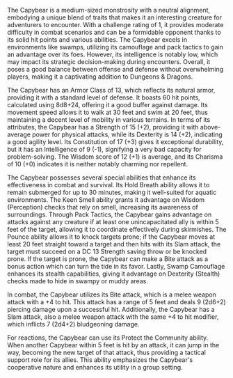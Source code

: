 The Capybear is a medium-sized monstrosity with a neutral alignment, embodying a unique blend of traits that makes it an interesting creature for adventurers to encounter. With a challenge rating of 1, it provides moderate difficulty in combat scenarios and can be a formidable opponent thanks to its solid hit points and various abilities. The Capybear excels in environments like swamps, utilizing its camouflage and pack tactics to gain an advantage over its foes. However, its intelligence is notably low, which may impact its strategic decision-making during encounters. Overall, it poses a good balance between offense and defense without overwhelming players, making it a captivating addition to Dungeons & Dragons.

The Capybear has an Armor Class of 13, which reflects its natural armor, providing it with a standard level of defense. It boasts 60 hit points, calculated using 8d8+24, offering it a good buffer against damage. Its movement speed allows it to walk at 30 feet and swim at 20 feet, thus maintaining a decent level of mobility in various terrains. In terms of its attributes, the Capybear has a Strength of 15 (+2), providing it with above-average power for physical attacks, while its Dexterity is 14 (+2), indicating a good agility level. Its Constitution of 17 (+3) gives it exceptional durability, but it has an Intelligence of 9 (-1), signifying a very bad capacity for problem-solving. The Wisdom score of 12 (+1) is average, and its Charisma of 10 (+0) indicates it is neither notably charming nor repellent.

The Capybear possesses several special abilities that enhance its effectiveness in combat and survival. Its Hold Breath ability allows it to remain submerged for up to 30 minutes, making it well-suited for aquatic environments. The Keen Smell ability grants it advantage on Wisdom (Perception) checks that rely on smell, increasing its awareness of surroundings. Through Pack Tactics, the Capybear gains advantage on attacks against any creature if at least one unincapacitated ally is within 5 feet of the target, allowing it to coordinate effectively during skirmishes. The Pounce ability allows it to knock targets prone; if the Capybear moves at least 20 feet straight toward a target and then hits with its Slam attack, the target must succeed on a DC 13 Strength saving throw or be knocked prone. If the target is prone, the Capybear can make a Bite attack as a bonus action which can turn the tide in its favor. Lastly, Swamp Camouflage enhances its stealth capabilities, giving it advantage on Dexterity (Stealth) checks made to hide in swampy or muddy areas.

In combat, the Capybear utilizes its Bite attack, which is a melee weapon attack with a +4 to hit. This attack has a range of 5 feet and deals 9 (2d6+2) piercing damage upon a successful hit. Additionally, the Capybear has a Slam attack, also a melee weapon attack with the same +4 to hit modifier, which inflicts 7 (2d4+2) bludgeoning damage. 

For reactions, the Capybear can use its Protect the Community ability. When another Capybear within 5 feet is hit by an attack, it can jump in the way, becoming the new target of that attack, thus providing a tactical support role for its allies. This ability emphasizes the Capybear's cooperative nature and enhances its utility in a group setting.